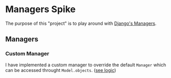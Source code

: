 # Managers Spike

The purpose of this "project" is to play around with [Django's Managers][managers].

## Managers

### Custom Manager

I have implemented a custom manager to override the default `Manager`
which can be accessed throught `Model.objects`. ([see logic][custom-manager])

[custom-manager]: ./foo/models.py
[managers]: https://docs.djangoproject.com/en/dev/topics/db/managers/
